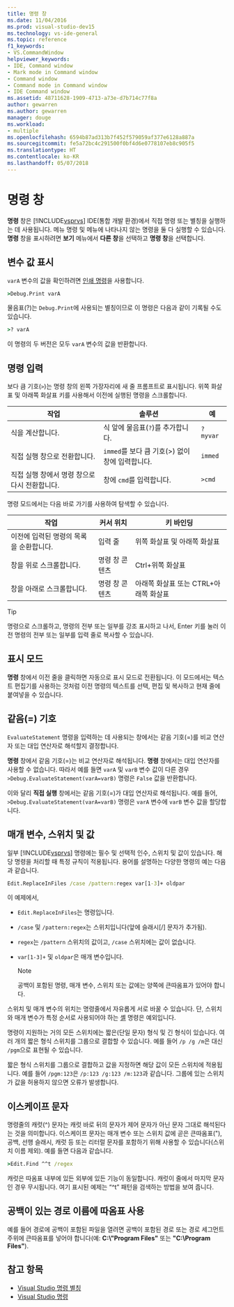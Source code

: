 ```yaml
---
title: 명령 창
ms.date: 11/04/2016
ms.prod: visual-studio-dev15
ms.technology: vs-ide-general
ms.topic: reference
f1_keywords:
- VS.CommandWindow
helpviewer_keywords:
- IDE, Command window
- Mark mode in Command window
- Command window
- Command mode in Command window
- IDE Command window
ms.assetid: 48711628-1909-4713-a73e-d7b714c77f8a
author: gewarren
ms.author: gewarren
manager: douge
ms.workload:
- multiple
ms.openlocfilehash: 6594b87ad313b7f452f579059af377e6128a887a
ms.sourcegitcommit: fe5a72bc4c291500f0bf4d6e0778107eb8c905f5
ms.translationtype: HT
ms.contentlocale: ko-KR
ms.lasthandoff: 05/07/2018
---
```

# <a name="command-window"></a>명령 창
**명령** 창은 [!INCLUDE[vsprvs](../../code-quality/includes/vsprvs_md.md)] IDE(통합 개발 환경)에서 직접 명령 또는 별칭을 실행하는 데 사용됩니다. 메뉴 명령 및 메뉴에 나타나지 않는 명령을 둘 다 실행할 수 있습니다. **명령** 창을 표시하려면 **보기** 메뉴에서 **다른 창**을 선택하고 **명령 창**을 선택합니다.

## <a name="displaying-the-values-of-variables"></a>변수 값 표시
 `varA` 변수의 값을 확인하려면 [인쇄 명령](../../ide/reference/print-command.md)을 사용합니다.

```cmd
>Debug.Print varA
```

 물음표(?)는 `Debug.Print`에 사용되는 별칭이므로 이 명령은 다음과 같이 기록될 수도 있습니다.

```cmd
>? varA
```

 이 명령의 두 버전은 모두 `varA` 변수의 값을 반환합니다.

## <a name="entering-commands"></a>명령 입력
 보다 큼 기호(`>`)는 명령 창의 왼쪽 가장자리에 새 줄 프롬프트로 표시됩니다. 위쪽 화살표 및 아래쪽 화살표 키를 사용해서 이전에 실행된 명령을 스크롤합니다.

|작업|솔루션|예|
|----------|--------------|-------------|
|식을 계산합니다.|식 앞에 물음표(`?`)를 추가합니다.|`? myvar`|
|직접 실행 창으로 전환합니다.|`immed`를 보다 큼 기호(>) 없이 창에 입력합니다.|`immed`|
|직접 실행 창에서 명령 창으로 다시 전환합니다.|창에 `cmd`를 입력합니다.|`>cmd`|

 명령 모드에서는 다음 바로 가기를 사용하여 탐색할 수 있습니다.

|작업|커서 위치|키 바인딩|
|------------|---------------------|----------------|
|이전에 입력된 명령의 목록을 순환합니다.|입력 줄|위쪽 화살표 및 아래쪽 화살표|
|창을 위로 스크롤합니다.|명령 창 콘텐츠|Ctrl+위쪽 화살표|
|창을 아래로 스크롤합니다.|명령 창 콘텐츠|아래쪽 화살표 또는 CTRL+아래쪽 화살표|

> [!TIP]
> 명령으로 스크롤하고, 명령의 전부 또는 일부를 강조 표시하고 나서, Enter 키를 눌러 이전 명령의 전부 또는 일부를 입력 줄로 복사할 수 있습니다.


## <a name="mark-mode"></a>표시 모드
 **명령** 창에서 이전 줄을 클릭하면 자동으로 표시 모드로 전환됩니다. 이 모드에서는 텍스트 편집기를 사용하는 것처럼 이전 명령의 텍스트를 선택, 편집 및 복사하고 현재 줄에 붙여넣을 수 있습니다.

## <a name="the-equals--sign"></a>같음(=) 기호
 `EvaluateStatement` 명령을 입력하는 데 사용되는 창에서는 같음 기호(=)를 비교 연산자 또는 대입 연산자로 해석할지 결정합니다.

 **명령** 창에서 같음 기호(=)는 비교 연산자로 해석됩니다. **명령** 창에서는 대입 연산자를 사용할 수 없습니다. 따라서 예를 들면 `varA` 및 `varB` 변수 값이 다른 경우 `>Debug.EvaluateStatement(varA=varB)` 명령은 `False` 값을 반환합니다.

 이와 달리 **직접 실행** 창에서는 같음 기호(=)가 대입 연산자로 해석됩니다. 예를 들어, `>Debug.EvaluateStatement(varA=varB)` 명령은 `varA` 변수에 `varB` 변수 값을 할당합니다.

## <a name="parameters-switches-and-values"></a>매개 변수, 스위치 및 값
 일부 [!INCLUDE[vsprvs](../../code-quality/includes/vsprvs_md.md)] 명령에는 필수 및 선택적 인수, 스위치 및 값이 있습니다. 해당 명령을 처리할 때 특정 규칙이 적용됩니다. 용어를 설명하는 다양한 명령의 예는 다음과 같습니다.

```cmd
Edit.ReplaceInFiles /case /pattern:regex var[1-3]+ oldpar
```

 이 예제에서,

-   `Edit.ReplaceInFiles`는 명령입니다.

-   `/case` 및 `/pattern:regex`는 스위치입니다(앞에 슬래시[/] 문자가 추가됨).

-   `regex`는 `/pattern` 스위치의 값이고, `/case` 스위치에는 값이 없습니다.

-   `var[1-3]+` 및 `oldpar`은 매개 변수입니다.

    > [!NOTE]
    >  공백이 포함된 명령, 매개 변수, 스위치 또는 값에는 양쪽에 큰따옴표가 있어야 합니다.

스위치 및 매개 변수의 위치는 명령줄에서 자유롭게 서로 바꿀 수 있습니다. 단, 스위치와 매개 변수가 특정 순서로 사용되어야 하는 [셸](../../ide/reference/shell-command.md) 명령은 예외입니다.

명령이 지원하는 거의 모든 스위치에는 짧은(단일 문자) 형식 및 긴 형식이 있습니다. 여러 개의 짧은 형식 스위치를 그룹으로 결합할 수 있습니다. 예를 들어 `/p /g /m`은 대신 `/pgm`으로 표현될 수 있습니다.

짧은 형식 스위치를 그룹으로 결합하고 값을 지정하면 해당 값이 모든 스위치에 적용됩니다. 예를 들어 `/pgm:123`은 `/p:123 /g:123 /m:123`과 같습니다. 그룹에 있는 스위치가 값을 허용하지 않으면 오류가 발생합니다.

## <a name="escape-characters"></a>이스케이프 문자
 명령줄의 캐럿(^) 문자는 캐럿 바로 뒤의 문자가 제어 문자가 아닌 문자 그대로 해석된다는 것을 의미합니다. 이스케이프 문자는 매개 변수 또는 스위치 값에 곧은 큰따옴표("), 공백, 선행 슬래시, 캐럿 등 또는 리터럴 문자를 포함하기 위해 사용할 수 있습니다(스위치 이름 제외). 예를 들면 다음과 같습니다.

```cmd
>Edit.Find ^^t /regex
```

 캐럿은 따옴표 내부에 있든 외부에 있든 기능이 동일합니다. 캐럿이 줄에서 마지막 문자인 경우 무시됩니다. 여기 표시된 예제는 “^t” 패턴을 검색하는 방법을 보여 줍니다.

## <a name="use-quotes-for-path-names-with-spaces"></a>공백이 있는 경로 이름에 따옴표 사용
 예를 들어 경로에 공백이 포함된 파일을 열려면 공백이 포함된 경로 또는 경로 세그먼트 주위에 큰따옴표를 넣어야 합니다(예: **C:\\"Program Files"** 또는 **"C:\Program Files"**).

## <a name="see-also"></a>참고 항목

- [Visual Studio 명령 별칭](../../ide/reference/visual-studio-command-aliases.md)
- [Visual Studio 명령](../../ide/reference/visual-studio-commands.md)